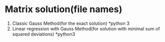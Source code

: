 # Matrix solution(file names)
1) Classic Gauss Method(for the exact solution) *python 3
2) Linear regression with Gauss Method(for solution with minimal sum of squared deviations) *python3
